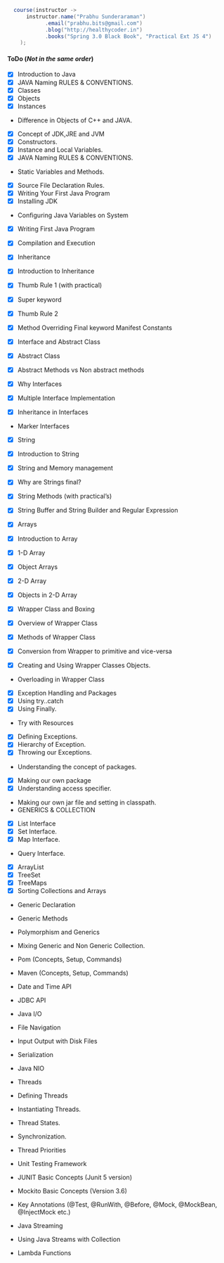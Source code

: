 ```java
  course(instructor -> 
      instructor.name("Prabhu Sunderaraman")
            .email("prabhu.bits@gmail.com")
            .blog("http://healthycoder.in")
            .books("Spring 3.0 Black Book", "Practical Ext JS 4")
    );
```

#### ToDo (_Not in the same order_)


* [x] Introduction to Java
* [x] JAVA Naming RULES & CONVENTIONS.
* [x] Classes
* [x] Objects
* [x] Instances
* Difference in Objects of C++ and JAVA.
* [x] Concept of JDK,JRE and JVM
* [x] Constructors.
* [x] Instance and Local Variables.
* [x] JAVA Naming RULES & CONVENTIONS.
* Static Variables and Methods.
* [x] Source File Declaration Rules.
* [x] Writing Your First Java Program
* [x] Installing JDK
* Configuring Java Variables on System
* [x] Writing First Java Program
* [x] Compilation and Execution

* [x] Inheritance
* [x] Introduction to Inheritance
* [x] Thumb Rule 1 (with practical)
* [x] Super keyword
* [x] Thumb Rule 2
* [x] Method Overriding Final keyword Manifest Constants
* [x] Interface and Abstract Class 

* [x] Abstract Class
* [x] Abstract Methods vs Non abstract methods
* [x] Why Interfaces
* [x] Multiple Interface Implementation
* [x] Inheritance in Interfaces
* Marker Interfaces
* [x] String

* [x] Introduction to String
* [x] String and Memory management
* [x] Why are Strings final?
* [x] String Methods (with practical’s)
* [x] String Buffer and String Builder and Regular Expression

* [x] Arrays
* [x] Introduction to Array
* [x] 1-D Array
* [x] Object Arrays
* [x] 2-D Array
* [x] Objects in 2-D Array

* [x] Wrapper Class and Boxing
* [x] Overview of Wrapper Class
* [x] Methods of Wrapper Class
* [x] Conversion from Wrapper to primitive and vice-versa
* [x] Creating and Using Wrapper Classes Objects.
* Overloading in Wrapper Class
* [x] Exception Handling and Packages
* [x] Using try..catch
* [x] Using Finally.
* Try with Resources
* [x] Defining Exceptions.
* [x] Hierarchy of Exception.
* [x] Throwing our Exceptions.

* Understanding the concept of packages.
* [x] Making our own package
* [x] Understanding access specifier.
* Making our own jar file and setting in classpath.
* GENERICS & COLLECTION 

* [x] List Interface
* [x] Set Interface.
* [x] Map Interface.
* Query Interface.
* [x] ArrayList
* [x] TreeSet
* [x] TreeMaps
* [x] Sorting Collections and Arrays
* Generic Declaration
* Generic Methods
* Polymorphism and Generics
* Mixing Generic and Non Generic Collection.

* Pom (Concepts, Setup, Commands)
* Maven  (Concepts, Setup, Commands)
* Date and Time API
* JDBC API

* Java I/O 
* File Navigation
* Input Output with Disk Files
* Serialization
* Java NIO


* Threads
* Defining Threads
* Instantiating Threads.
* Thread States.
* Synchronization.
* Thread Priorities
* Unit Testing Framework

* JUNIT Basic Concepts (Junit 5 version)
* Mockito Basic Concepts (Version 3.6)
* Key Annotations (@Test, @RunWith, @Before, @Mock, @MockBean, @InjectMock etc.)

* Java Streaming
* Using Java Streams with Collection
* Lambda Functions
